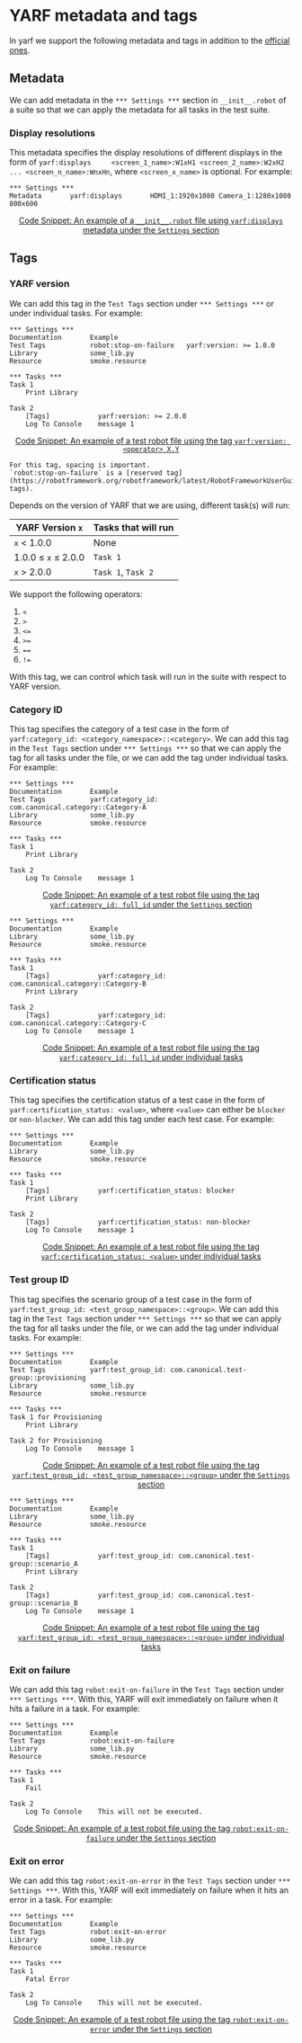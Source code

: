 <!-- vale off -->

# YARF metadata and tags

<!-- vale on -->

In yarf we support the following metadata and tags in addition to the [official ones](https://robotframework.org/robotframework/latest/RobotFrameworkUserGuide.html#tagging-test-cases).

## Metadata

We can add metadata in the `*** Settings ***` section in `__init__.robot` of a suite so that we can apply the metadata for all tasks in the test suite.

### Display resolutions

This metadata specifies the display resolutions of different displays in the form of `yarf:displays     <screen_1_name>:W1xH1 <screen_2_name>:W2xH2 ... <screen_n_name>:WnxHn`, where `<screen_x_name>` is optional. For example:

```{code-block} text
*** Settings ***
Metadata       yarf:displays       HDMI_1:1920x1080 Camera_1:1280x1080 800x600
```

<u><center>Code Snippet: An example of a `__init__.robot` file using `yarf:displays` metadata under the `Settings` section</center></u>

## Tags

<!-- vale off -->

### YARF version

<!-- vale on -->

We can add this tag in the `Test Tags` section under `*** Settings ***` or under individual tasks. For example:

```{code-block} text
*** Settings ***
Documentation       Example
Test Tags           robot:stop-on-failure   yarf:version: >= 1.0.0
Library             some_lib.py
Resource            smoke.resource

*** Tasks ***
Task 1
    Print Library

Task 2
    [Tags]            yarf:version: >= 2.0.0
    Log To Console    message 1
```

<u><center>Code Snippet: An example of a test robot file using the tag `yarf:version: <operator> X.Y`</center></u>

```{Note}
For this tag, spacing is important.
`robot:stop-on-failure` is a [reserved tag](https://robotframework.org/robotframework/latest/RobotFrameworkUserGuide.html#reserved-tags).
```

Depends on the version of YARF that we are using, different task(s) will run:

| YARF Version `x`    | Tasks that will run |
| ------------------- | ------------------- |
| `x` < 1.0.0         | None                |
| 1.0.0 ≤ `x` ≤ 2.0.0 | `Task 1`            |
| `x` > 2.0.0         | `Task 1`, `Task 2`  |

We support the following operators:

1. `<`
1. `>`
1. `<=`
1. `>=`
1. `==`
1. `!=`

With this tag, we can control which task will run in the suite with respect to YARF version.

<!-- vale off -->

### Category ID

<!-- vale on -->

This tag specifies the category of a test case in the form of `yarf:category_id: <category_namespace>::<category>`. We can add this tag in the `Test Tags` section under `*** Settings ***` so that we can apply the tag for all tasks under the file, or we can add the tag under individual tasks. For example:

```{code-block} text
*** Settings ***
Documentation       Example
Test Tags           yarf:category_id: com.canonical.category::Category-A
Library             some_lib.py
Resource            smoke.resource

*** Tasks ***
Task 1
    Print Library

Task 2
    Log To Console    message 1
```

<u><center>Code Snippet: An example of a test robot file using the tag `yarf:category_id: full_id` under the `Settings` section</center></u>

```{code-block} text
*** Settings ***
Documentation       Example
Library             some_lib.py
Resource            smoke.resource

*** Tasks ***
Task 1
    [Tags]            yarf:category_id: com.canonical.category::Category-B
    Print Library

Task 2
    [Tags]            yarf:category_id: com.canonical.category::Category-C
    Log To Console    message 1
```

<u><center>Code Snippet: An example of a test robot file using the tag `yarf:category_id: full_id` under individual tasks</center></u>

### Certification status

This tag specifies the certification status of a test case in the form of `yarf:certification_status: <value>`, where `<value>` can either be `blocker` or `non-blocker`. We can add this tag under each test case. For example:

```{code-block} text
*** Settings ***
Documentation       Example
Library             some_lib.py
Resource            smoke.resource

*** Tasks ***
Task 1
    [Tags]            yarf:certification_status: blocker
    Print Library

Task 2
    [Tags]            yarf:certification_status: non-blocker
    Log To Console    message 1
```

<u><center>Code Snippet: An example of a test robot file using the tag `yarf:certification_status: <value>` under individual tasks</center></u>

<!-- vale off -->

### Test group ID

<!-- vale on -->

This tag specifies the scenario group of a test case in the form of `yarf:test_group_id: <test_group_namespace>::<group>`. We can add this tag in the `Test Tags` section under `*** Settings ***` so that we can apply the tag for all tasks under the file, or we can add the tag under individual tasks. For example:

```{code-block} text
*** Settings ***
Documentation       Example
Test Tags           yarf:test_group_id: com.canonical.test-group::provisioning
Library             some_lib.py
Resource            smoke.resource

*** Tasks ***
Task 1 for Provisioning
    Print Library

Task 2 for Provisioning
    Log To Console    message 1
```

<u><center>Code Snippet: An example of a test robot file using the tag `yarf:test_group_id: <test_group_namespace>::<group>` under the `Settings` section</center></u>

```{code-block} text
*** Settings ***
Documentation       Example
Library             some_lib.py
Resource            smoke.resource

*** Tasks ***
Task 1
    [Tags]            yarf:test_group_id: com.canonical.test-group::scenario_A
    Print Library

Task 2
    [Tags]            yarf:test_group_id: com.canonical.test-group::scenario_B
    Log To Console    message 1
```

<u><center>Code Snippet: An example of a test robot file using the tag `yarf:test_group_id: <test_group_namespace>::<group>` under individual tasks</center></u>

### Exit on failure

We can add this tag `robot:exit-on-failure` in the `Test Tags` section under `*** Settings ***`. With this, YARF will exit immediately on failure when it hits a failure in a task. For example:

```{code-block} text
*** Settings ***
Documentation       Example
Test Tags           robot:exit-on-failure
Library             some_lib.py
Resource            smoke.resource

*** Tasks ***
Task 1
    Fail

Task 2
    Log To Console    This will not be executed.
```

<u><center>Code Snippet: An example of a test robot file using the tag `robot:exit-on-failure` under the `Settings` section</center></u>

### Exit on error

We can add this tag `robot:exit-on-error` in the `Test Tags` section under `*** Settings ***`. With this, YARF will exit immediately on failure when it hits an error in a task. For example:

```{code-block} text
*** Settings ***
Documentation       Example
Test Tags           robot:exit-on-error
Library             some_lib.py
Resource            smoke.resource

*** Tasks ***
Task 1
    Fatal Error

Task 2
    Log To Console    This will not be executed.
```

<u><center>Code Snippet: An example of a test robot file using the tag `robot:exit-on-error` under the `Settings` section</center></u>
